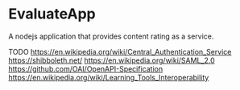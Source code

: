 # EvaluateApp
A nodejs application that provides content rating as a service.

TODO
https://en.wikipedia.org/wiki/Central_Authentication_Service
https://shibboleth.net/
https://en.wikipedia.org/wiki/SAML_2.0
https://github.com/OAI/OpenAPI-Specification
https://en.wikipedia.org/wiki/Learning_Tools_Interoperability

